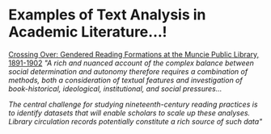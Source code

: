 # Examples of Text Analysis in Academic Literature...!

[Crossing Over: Gendered Reading Formations at the Muncie Public Library, 1891-1902](http://culturalanalytics.org/2018/03/crossing-over-gendered-reading-formations-at-the-muncie-public-library-1891-1902/)
*"A rich and nuanced account of the complex balance between social determination and autonomy therefore requires a combination of methods, both a consideration of textual features and investigation of book-historical, ideological, institutional, and social pressures...*

*The central challenge for studying nineteenth-century reading practices is to identify datasets that will enable scholars to scale up these analyses.  Library circulation records potentially constitute a rich source of such data"*

